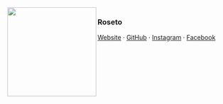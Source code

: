 <img src="https://roseto.dev/logo.svg" width="200" height="200" align="left" />

### **Roseto**

[Website](https://roseto.dev) &middot;
[GitHub](https://github.com/roseto) &middot;
[Instagram](https://instagram.com/rosetodotdev) &middot;
[Facebook](https://facebook.com/rosetodotdev)
